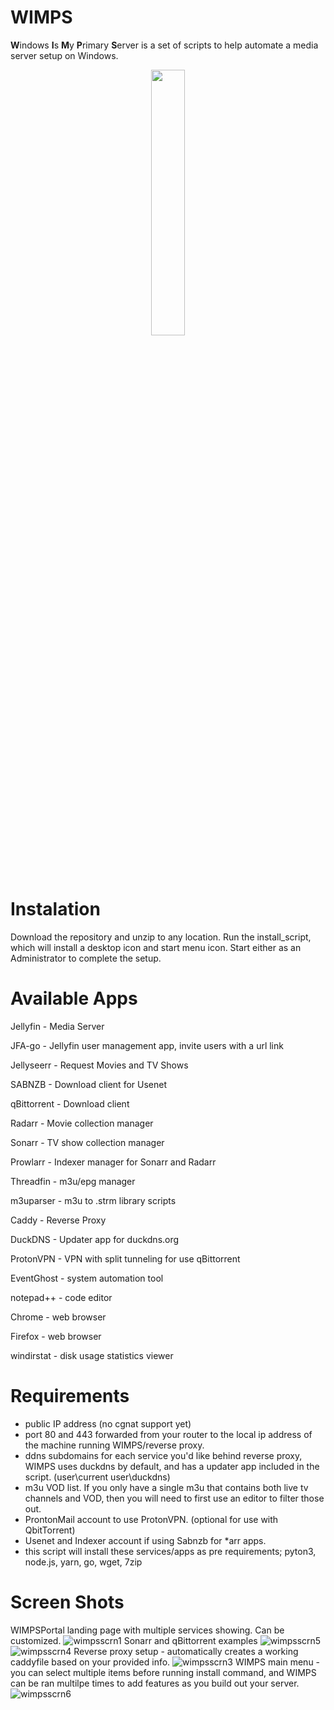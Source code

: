 
# WIMPS
**W**indows **I**s **M**y **P**rimary **S**erver is a set of scripts to help automate a media server setup on Windows.
<p align="center" width="100%">
    <img width="33%" src="https://user-images.githubusercontent.com/65569846/216909375-0d47e743-c085-40ae-8edb-b9608f4ffbb2.png">


# Instalation
Download the repository and unzip to any location. Run the install_script, which will install a desktop icon and start menu icon. Start either as an Administrator to complete the setup.

# Available Apps
<p>Jellyfin - Media Server</p>
<p>JFA-go - Jellyfin user management app, invite users with a url link</p>
<p>Jellyseerr - Request Movies and TV Shows</p>
<p>SABNZB - Download client for Usenet</p>
<p>qBittorrent - Download client</p>
<p>Radarr - Movie collection manager</p>
<p>Sonarr - TV show collection manager</p>
<p>Prowlarr - Indexer manager for Sonarr and Radarr</p>
<p>Threadfin - m3u/epg manager</p>
<p>m3uparser - m3u to .strm library scripts</p>
<p>Caddy - Reverse Proxy</p>
<p>DuckDNS - Updater app for duckdns.org</p>
<p>ProtonVPN - VPN with split tunneling for use qBittorrent</p>
<p>EventGhost - system automation tool</p>
<p>notepad++ - code editor</p>
<p>Chrome - web browser</p>
<p>Firefox - web browser</p>
<p>windirstat - disk usage statistics viewer</p>


# Requirements
- public IP address (no cgnat support yet)
- port 80 and 443 forwarded from your router to the local ip address of the machine running WIMPS/reverse proxy.
- ddns subdomains for each service you'd like behind reverse proxy, WIMPS uses duckdns by default, and has a updater app included in the script. (user\current user\duckdns)
- m3u VOD list. If you only have a single m3u that contains both live tv channels and VOD, then you will need to first use an editor to filter those out.
- ProntonMail account to use ProtonVPN. (optional for use with QbitTorrent)
- Usenet and Indexer account if using Sabnzb for *arr apps.
- this script will install these services/apps as pre requirements; pyton3, node.js, yarn, go, wget, 7zip

# Screen Shots
WIMPSPortal landing page with multiple services showing. Can be customized.
![wimpsscrn1](https://github.com/Xaque8787/WIMPS/assets/65569846/dea76cb5-d0c9-4da7-846e-ec2813740fb6)
Sonarr and qBittorrent examples
![wimpsscrn5](https://github.com/Xaque8787/WIMPS/assets/65569846/64699b4c-2751-4b45-995f-36ffd923075a)
![wimpsscrn4](https://github.com/Xaque8787/WIMPS/assets/65569846/237918d7-561f-4225-9347-ccd852d71ca6)
Reverse proxy setup - automatically creates a working caddyfile based on your provided info.
![wimpsscrn3](https://github.com/Xaque8787/WIMPS/assets/65569846/81fe4acf-c096-4043-a0cc-137f83c69692)
WIMPS main menu - you can select multiple items before running install command, and WIMPS can be ran multilpe times to add features as you build out your server.
![wimpsscrn6](https://github.com/Xaque8787/WIMPS/assets/65569846/238dce3c-e4ce-4b18-811e-9a5b002c3f3d)





